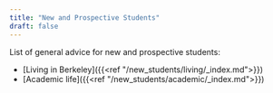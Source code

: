 ```yaml
---
title: "New and Prospective Students"
draft: false
---
```


List of general advice for new and prospective students:

- [Living in Berkeley]({{<ref "/new_students/living/_index.md">}})
- [Academic life]({{<ref "/new_students/academic/_index.md">}})